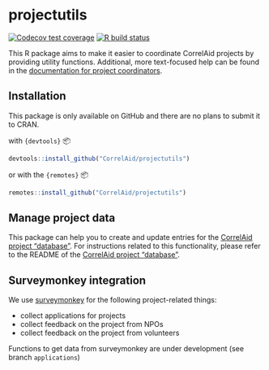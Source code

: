 projectutils
================

<!-- badges: start -->

[![Codecov test
coverage](https://codecov.io/gh/CorrelAid/projectutils/branch/master/graph/badge.svg)](https://codecov.io/gh/CorrelAid/projectutils?branch=master)
[![R build
status](https://github.com/CorrelAid/projectutils/workflows/R-CMD-check/badge.svg)](https://github.com/CorrelAid/projectutils/actions)
<!-- badges: end -->

This R package aims to make it easier to coordinate CorrelAid projects
by providing utility functions. Additional, more text-focused help can
be found in the [documentation for project
coordinators](https://docs.correlaid.org/project-manual/project-coordinators).

## Installation

This package is only available on GitHub and there are no plans to
submit it to CRAN.

with `{devtools}` :package:

``` r
devtools::install_github("CorrelAid/projectutils")
```

or with the `{remotes}` :package:

``` r
remotes::install_github("CorrelAid/projectutils")
```

## Manage project data

This package can help you to create and update entries for the
[CorrelAid project “database”](). For instructions related to this
functionality, please refer to the README of the [CorrelAid project
“database”]().

## Surveymonkey integration

We use [surveymonkey](https://surveymonkey.de) for the following
project-related things:

  - collect applications for projects
  - collect feedback on the project from NPOs
  - collect feedback on the project from volunteers

Functions to get data from surveymonkey are under development (see
branch `applications`)
